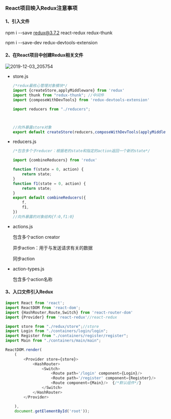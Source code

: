 ### React项目映入Redux注意事项

#### 1、引入文件

npm i --save redux@3.7.2 react-redux redux-thunk

npm i --save-dev redux-devtools-extension

#### 2、在React项目中创建Redux相关文件

![2019-12-03_205754](E:\笔记\react项目实战\2019-12-03_205754.png)

- store.js

  ```JavaScript
  /*redux最核心管理对象模块*/
  import {createStore,applyMiddleware} from 'redux'
  import thunk from "redux-thunk"; //中间件
  import {composeWithDevTools} from 'redux-devtools-extension'
  
  import reducers from "./reducers";
  
  
  
  //向外暴露store对象
  export default createStore(reducers,composeWithDevTools(applyMiddleware(thunk)))
  ```

- reducers.js

  ```JavaScript
  /*包含多个子reducer：根据老的state和指定的action返回一个新的state*/
  
  import {combineReducers} from 'redux'
  
  function f(state = 0, action) {
      return state;
  }
  function f1(state = 0, action) {
      return state;
  }
  export default combineReducers({
      f,
      f1,
  })
  //向外暴露的对象结构{f:0,f1:0}
  ```

- actions.js

  包含多个action creator 

  异步action：用于与发送请求有关的数据

  同步action

- action-types.js

  包含多个action名称

#### 3、入口文件引入Redux

```JavaScript
import React from 'react';
import ReactDOM from 'react-dom';
import {HashRouter,Route,Switch} from 'react-router-dom'
import {Provider} from 'react-redux'//react-redux

import store from "./redux/store";//store
import Login from "./containers/login/login";
import Register from "./containers/register/register";
import Main from "./containers/main/main";

ReactDOM.render(
    (
        <Provider store={store}>
            <HashRouter>
                <Switch>
                    <Route path='/login' component={Login}/>
                    <Route path='/register' component={Register}/>
                    <Route component={Main}/>  {/*默认组件*/}
                </Switch>
            </HashRouter>
        </Provider>

    ),
    document.getElementById('root'));
```

